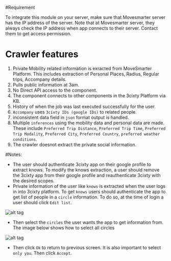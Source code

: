 #Requirement 

To integrate this module on your server, make sure that Movesmarter server has the IP address of the server. Note that at Movesmarter server, they always check the IP address when app connects to their server. Contact them to get access permission.

# Crawler features

1. Private Mobility related information is exracted from MoveSmarter Platform. This includes extraction of Personal Places, Radius, Regular trips, Accompany details.
2. Pulls public information at 3am.
3. No Direct API access to the component. 
4. The component connects to other components in the 3cixty Platform via KB. 
5. History of when the job was last executed successfully for the user.
6. `Accompany` uses `3cixty IDs (google IDs)` to related people.
7. inconsistent data field in `json` format output is handled.
8. Multiple `inferences` using the mobility data and personal data are made. These include `Preferred Trip Distance`, `Preferred Trip Time`, `Preferred Trip Modality`, `Preferred City`, `Preferred Country`, `preferred weather conditions`.
9. The crawler doesnot extract the private social information.

#Notes:

- The user should authenticate 3cixty app on their google profile to extract knows. To modify the knows extraction, a user should remove the 3cixty app from their google profile and reauthenticate 3cixty with the desired scopes. 
- Private information of the user like `knows` is extracted when the user logs in into 3cixty platform. To get `knows` users should authenticate the app to get list of people in a `circle` information. To do so, at the time of login a user should click `Edit list`. 

![alt tag](https://github.com/3cixty/profiler/blob/master/CrawlerCron/images/login.png)
 
- Then select the `circles` the user wants the app to get information from. The image below shows how to select all circles

![alt tag](https://github.com/3cixty/profiler/blob/master/CrawlerCron/images/login2.png)

- Then click `Ok` to return to previous screen. It is also important to select `only you`. Then click `Accept`.
